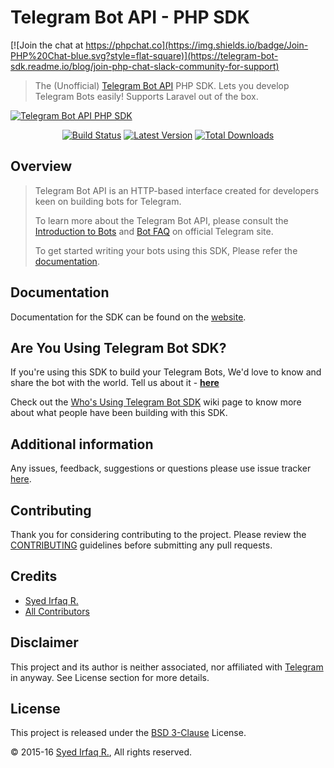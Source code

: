 Telegram Bot API - PHP SDK
==========================
[![Join the chat at https://phpchat.co](https://img.shields.io/badge/Join-PHP%20Chat-blue.svg?style=flat-square)](https://telegram-bot-sdk.readme.io/blog/join-php-chat-slack-community-for-support)

> The (Unofficial) [Telegram Bot API](https://core.telegram.org/bots) PHP SDK. Lets you develop Telegram Bots easily! Supports Laravel out of the box.

[![Telegram Bot API PHP SDK](https://cloud.githubusercontent.com/assets/1915268/8475216/fe774802-20d3-11e5-9692-f54502716d64.png)][link-author]

<p align="center">
<a href="https://travis-ci.org/irazasyed/telegram-bot-sdk"><img src="https://img.shields.io/travis/irazasyed/telegram-bot-sdk.svg?style=flat-square" alt="Build Status"/></a>
<a href="https://github.com/irazasyed/telegram-bot-sdk/releases"><img src="https://img.shields.io/github/release/irazasyed/telegram-bot-sdk.svg?style=flat-square" alt="Latest Version"/></a>
<a href="https://packagist.org/packages/irazasyed/telegram-bot-sdk"><img src="https://img.shields.io/packagist/dt/irazasyed/telegram-bot-sdk.svg?style=flat-square" alt="Total Downloads"/></a>
</p>

## Overview

> Telegram Bot API is an HTTP-based interface created for developers keen on building bots for Telegram.
> 
> To learn more about the Telegram Bot API, please consult the [Introduction to Bots](https://core.telegram.org/bots) and [Bot FAQ](https://core.telegram.org/bots/faq) on official Telegram site.
>
> To get started writing your bots using this SDK, Please refer the [documentation][link-docs].

## Documentation

Documentation for the SDK can be found on the [website][link-docs].

## Are You Using Telegram Bot SDK?

If you're using this SDK to build your Telegram Bots, We'd love to know and share the bot with the world. Tell us about it - **[here][link-sdk-users]**

Check out the [Who's Using Telegram Bot SDK][link-sdk-users] wiki page to know more about what people have been building with this SDK.

## Additional information

Any issues, feedback, suggestions or questions please use issue tracker [here][link-issues].

## Contributing

Thank you for considering contributing to the project. Please review the [CONTRIBUTING](https://telegram-bot-sdk.readme.io/docs/contributing) guidelines before submitting any pull requests.

## Credits

- [Syed Irfaq R.][link-author]
- [All Contributors][link-contributors]

## Disclaimer

This project and its author is neither associated, nor affiliated with [Telegram](https://telegram.org/) in anyway.
See License section for more details.

## License

This project is released under the [BSD 3-Clause][link-license] License.

© 2015-16 [Syed Irfaq R.][link-author], All rights reserved.

[link-author]: https://github.com/irazasyed
[link-repo]: https://github.com/irazasyed/telegram-bot-sdk
[link-issues]: https://github.com/irazasyed/telegram-bot-sdk/issues
[link-contributors]: https://github.com/irazasyed/telegram-bot-sdk/contributors
[link-docs]: https://telegram-bot-sdk.readme.io/docs
[link-license]: https://github.com/irazasyed/telegram-bot-sdk/blob/master/LICENSE
[link-sdk-users]: https://github.com/irazasyed/telegram-bot-sdk/wiki/Who's-Using-Telegram-Bot-SDK%3F
